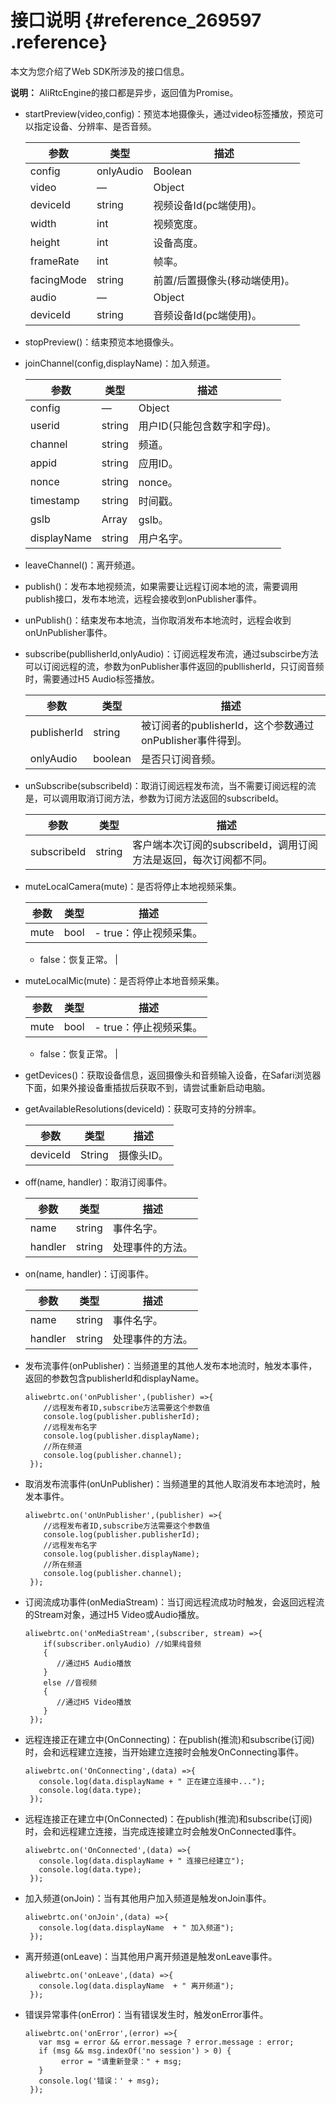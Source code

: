 # 接口说明 {#reference_269597 .reference}

本文为您介绍了Web SDK所涉及的接口信息。

**说明：** AliRtcEngine的接口都是异步，返回值为Promise。

-   startPreview\(video,config\)：预览本地摄像头，通过video标签播放，预览可以指定设备、分辨率、是否音频。

    |参数|类型|描述|
    |--|--|--|
    |config|onlyAudio|Boolean|是否只有音频。|
    |video|—|Object|html中的video元素。|
    |deviceId|string|视频设备Id\(pc端使用\)。|
    |width|int|视频宽度。|
    |height|int|设备高度。|
    |frameRate|int|帧率。|
    |facingMode|string|前置/后置摄像头\(移动端使用\)。|
    |audio|—|Object|音频设备Id。|
    |deviceId|string|音频设备Id\(pc端使用\)。|

-   stopPreview\(\)：结束预览本地摄像头。
-   joinChannel\(config,displayName\)：加入频道。

    |参数|类型|描述|
    |--|--|--|
    |config|—|Object|频道鉴权令牌参数。|
    |userid|string|用户ID\(只能包含数字和字母\)。|
    |channel|string|频道。|
    |appid|string|应用ID。|
    |nonce|string|nonce。|
    |timestamp|string|时间戳。|
    |gslb|Array|gslb。|
    |displayName|string|用户名字。|

-   leaveChannel\(\)：离开频道。
-   publish\(\)：发布本地视频流，如果需要让远程订阅本地的流，需要调用publish接口，发布本地流，远程会接收到onPublisher事件。
-   unPublish\(\)：结束发布本地流，当你取消发布本地流时，远程会收到onUnPublisher事件。
-   subscribe\(publlisherId,onlyAudio\)：订阅远程发布流，通过subscirbe方法可以订阅远程的流，参数为onPublisher事件返回的publlisherId，只订阅音频时，需要通过H5 Audio标签播放。

    |参数|类型|描述|
    |--|--|--|
    |publisherId|string|被订阅者的publisherId，这个参数通过onPublisher事件得到。|
    |onlyAudio|boolean|是否只订阅音频。|

-   unSubscribe\(subscribeId\)：取消订阅远程发布流，当不需要订阅远程的流是，可以调用取消订阅方法，参数为订阅方法返回的subscribeId。

    |参数|类型|描述|
    |--|--|--|
    |subscribeId|string|客户端本次订阅的subscribeId，调用订阅方法是返回，每次订阅都不同。|

-   muteLocalCamera\(mute\)：是否将停止本地视频采集。

    |参数|类型|描述|
    |--|--|--|
    |mute|bool|     -   true：停止视频采集。
    -   false：恢复正常。
 |

-   muteLocalMic\(mute\)：是否将停止本地音频采集。

    |参数|类型|描述|
    |--|--|--|
    |mute|bool|     -   true：停止视频采集。
    -   false：恢复正常。
 |

-   getDevices\(\)：获取设备信息，返回摄像头和音频输入设备，在Safari浏览器下面，如果外接设备重插拔后获取不到，请尝试重新启动电脑。
-   getAvailableResolutions\(deviceId\)：获取可支持的分辨率。

    |参数|类型|描述|
    |--|--|--|
    |deviceId|String|摄像头ID。|

-   off\(name, handler\)：取消订阅事件。

    |参数|类型|描述|
    |--|--|--|
    |name|string|事件名字。|
    |handler|string|处理事件的方法。|

-   on\(name, handler\)：订阅事件。

    |参数|类型|描述|
    |--|--|--|
    |name|string|事件名字。|
    |handler|string|处理事件的方法。|

-   发布流事件\(onPublisher\)：当频道里的其他人发布本地流时，触发本事件，返回的参数包含publisherId和displayName。

    ``` {#codeblock_r7l_bvt_j01}
    aliwebrtc.on('onPublisher',(publisher) =>{
        //远程发布者ID,subscribe方法需要这个参数值
        console.log(publisher.publisherId);
        //远程发布名字
        console.log(publisher.displayName);
        //所在频道
        console.log(publisher.channel);
     });
    ```

-   取消发布流事件\(onUnPublisher\)：当频道里的其他人取消发布本地流时，触发本事件。

    ``` {#codeblock_85c_thc_sjv}
    aliwebrtc.on('onUnPublisher',(publisher) =>{
        //远程发布者ID,subscribe方法需要这个参数值
        console.log(publisher.publisherId);
        //远程发布名字
        console.log(publisher.displayName);
        //所在频道
        console.log(publisher.channel);
     });
    ```

-   订阅流成功事件\(onMediaStream\)：当订阅远程流成功时触发，会返回远程流的Stream对象，通过H5 Video或Audio播放。

    ``` {#codeblock_tbr_kx1_kk8}
    aliwebrtc.on('onMediaStream',(subscriber, stream) =>{
        if(subscriber.onlyAudio) //如果纯音频
        {
           //通过H5 Audio播放
        }
        else //音视频
        {
           //通过H5 Video播放
        }
     });
    ```

-   远程连接正在建立中\(OnConnecting\)：在publish\(推流\)和subscribe\(订阅\)时，会和远程建立连接，当开始建立连接时会触发OnConnecting事件。

    ``` {#codeblock_kwe_hpu_oth}
    aliwebrtc.on('OnConnecting',(data) =>{
       console.log(data.displayName + " 正在建立连接中...");
       console.log(data.type);
     });
    ```

-   远程连接正在建立中\(OnConnected\)：在publish\(推流\)和subscribe\(订阅\)时，会和远程建立连接，当完成连接建立时会触发OnConnected事件。

    ``` {#codeblock_rfh_jcp_qgf}
    aliwebrtc.on('OnConnected',(data) =>{
       console.log(data.displayName + " 连接已经建立");
       console.log(data.type);
     });
    ```

-   加入频道\(onJoin\)：当有其他用户加入频道是触发onJoin事件。

    ``` {#codeblock_vv3_uju_574}
    aliwebrtc.on('onJoin',(data) =>{
       console.log(data.displayName  + " 加入频道");
     });
    ```

-   离开频道\(onLeave\)：当其他用户离开频道是触发onLeave事件。

    ``` {#codeblock_hxc_b1l_7r5}
    aliwebrtc.on('onLeave',(data) =>{
       console.log(data.displayName  + " 离开频道");
     });
    ```

-   错误异常事件\(onError\)：当有错误发生时，触发onError事件。

    ``` {#codeblock_z73_td1_uie}
    aliwebrtc.on('onError',(error) =>{
       var msg = error && error.message ? error.message : error;
       if (msg && msg.indexOf('no session') > 0) {
            error = "请重新登录：" + msg;
       }
       console.log('错误：' + msg);
     });
    ```


